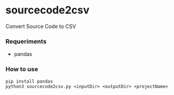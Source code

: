 # sourcecode2csv
Convert Source Code to CSV

### Requeriments
- pandas

### How to use
```
pip install pandas
python3 sourcecode2csv.py <inputDir> <outputDir> <projectName>
```
